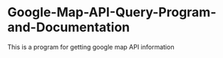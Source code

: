 # Google-Map-API-Query-Program-and-Documentation
This is a program for getting google map API information
